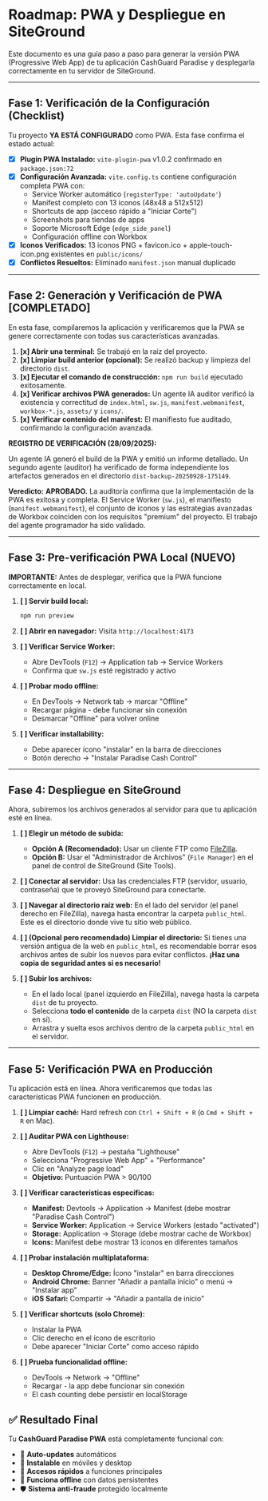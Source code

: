 
# Roadmap: PWA y Despliegue en SiteGround

Este documento es una guía paso a paso para generar la versión PWA (Progressive Web App) de tu aplicación CashGuard Paradise y desplegarla correctamente en tu servidor de SiteGround.

---

## Fase 1: Verificación de la Configuración (Checklist)

Tu proyecto **YA ESTÁ CONFIGURADO** como PWA. Esta fase confirma el estado actual:

- [x] **Plugin PWA Instalado:** `vite-plugin-pwa` v1.0.2 confirmado en `package.json:72`
- [x] **Configuración Avanzada:** `vite.config.ts` contiene configuración completa PWA con:
  - Service Worker automático (`registerType: 'autoUpdate'`)
  - Manifest completo con 13 iconos (48x48 a 512x512)
  - Shortcuts de app (acceso rápido a "Iniciar Corte")
  - Screenshots para tiendas de apps
  - Soporte Microsoft Edge (`edge_side_panel`)
  - Configuración offline con Workbox
- [x] **Iconos Verificados:** 13 iconos PNG + favicon.ico + apple-touch-icon.png existentes en `public/icons/`
- [x] **Conflictos Resueltos:** Eliminado `manifest.json` manual duplicado

---

## Fase 2: Generación y Verificación de PWA [COMPLETADO]

En esta fase, compilaremos la aplicación y verificaremos que la PWA se genere correctamente con todas sus características avanzadas.

1.  **[x] Abrir una terminal:** Se trabajó en la raíz del proyecto.
2.  **[x] Limpiar build anterior (opcional):** Se realizó backup y limpieza del directorio `dist`.
3.  **[x] Ejecutar el comando de construcción:** `npm run build` ejecutado exitosamente.
4.  **[x] Verificar archivos PWA generados:** Un agente IA auditor verificó la existencia y correctitud de `index.html`, `sw.js`, `manifest.webmanifest`, `workbox-*.js`, `assets/` y `icons/`.
5.  **[x] Verificar contenido del manifest:** El manifiesto fue auditado, confirmando la configuración avanzada.

**REGISTRO DE VERIFICACIÓN (28/09/2025):**

Un agente IA generó el build de la PWA y emitió un informe detallado. Un segundo agente (auditor) ha verificado de forma independiente los artefactos generados en el directorio `dist-backup-20250928-175149`.

**Veredicto:** **APROBADO.** La auditoría confirma que la implementación de la PWA es exitosa y completa. El Service Worker (`sw.js`), el manifiesto (`manifest.webmanifest`), el conjunto de iconos y las estrategias avanzadas de Workbox coinciden con los requisitos "premium" del proyecto. El trabajo del agente programador ha sido validado.

---

## Fase 3: Pre-verificación PWA Local (NUEVO)

**IMPORTANTE:** Antes de desplegar, verifica que la PWA funcione correctamente en local.

1.  **[ ] Servir build local:**
    ```bash
    npm run preview
    ```

2.  **[ ] Abrir en navegador:** Visita `http://localhost:4173`

3.  **[ ] Verificar Service Worker:**
    - Abre DevTools (`F12`) → Application tab → Service Workers
    - Confirma que `sw.js` esté registrado y activo

4.  **[ ] Probar modo offline:**
    - En DevTools → Network tab → marcar "Offline"
    - Recargar página - debe funcionar sin conexión
    - Desmarcar "Offline" para volver online

5.  **[ ] Verificar installability:**
    - Debe aparecer ícono "instalar" en la barra de direcciones
    - Botón derecho → "Instalar Paradise Cash Control"

---

## Fase 4: Despliegue en SiteGround

Ahora, subiremos los archivos generados al servidor para que tu aplicación esté en línea.

1.  **[ ] Elegir un método de subida:**
    *   **Opción A (Recomendado):** Usar un cliente FTP como [FileZilla](https://filezilla-project.org/).
    *   **Opción B:** Usar el "Administrador de Archivos" (`File Manager`) en el panel de control de SiteGround (Site Tools).

2.  **[ ] Conectar al servidor:** Usa las credenciales FTP (servidor, usuario, contraseña) que te proveyó SiteGround para conectarte.

3.  **[ ] Navegar al directorio raíz web:** En el lado del servidor (el panel derecho en FileZilla), navega hasta encontrar la carpeta `public_html`. Este es el directorio donde vive tu sitio web público.

4.  **[ ] (Opcional pero recomendado) Limpiar el directorio:** Si tienes una versión antigua de la web en `public_html`, es recomendable borrar esos archivos antes de subir los nuevos para evitar conflictos. **¡Haz una copia de seguridad antes si es necesario!**

5.  **[ ] Subir los archivos:**
    *   En el lado local (panel izquierdo en FileZilla), navega hasta la carpeta `dist` de tu proyecto.
    *   Selecciona **todo el contenido** de la carpeta `dist` (NO la carpeta `dist` en sí).
    *   Arrastra y suelta esos archivos dentro de la carpeta `public_html` en el servidor.

---

## Fase 5: Verificación PWA en Producción

Tu aplicación está en línea. Ahora verificaremos que todas las características PWA funcionen en producción.

1.  **[ ] Limpiar caché:** Hard refresh con `Ctrl + Shift + R` (o `Cmd + Shift + R` en Mac).

2.  **[ ] Auditar PWA con Lighthouse:**
    - Abre DevTools (`F12`) → pestaña "Lighthouse"
    - Selecciona "Progressive Web App" + "Performance"
    - Clic en "Analyze page load"
    - **Objetivo:** Puntuación PWA > 90/100

3.  **[ ] Verificar características específicas:**
    - **Manifest:** Devtools → Application → Manifest (debe mostrar "Paradise Cash Control")
    - **Service Worker:** Application → Service Workers (estado "activated")
    - **Storage:** Application → Storage (debe mostrar cache de Workbox)
    - **Icons:** Manifest debe mostrar 13 iconos en diferentes tamaños

4.  **[ ] Probar instalación multiplataforma:**
    - **Desktop Chrome/Edge:** Ícono "instalar" en barra direcciones
    - **Android Chrome:** Banner "Añadir a pantalla inicio" o menú → "Instalar app"
    - **iOS Safari:** Compartir → "Añadir a pantalla de inicio"

5.  **[ ] Verificar shortcuts (solo Chrome):**
    - Instalar la PWA
    - Clic derecho en el ícono de escritorio
    - Debe aparecer "Iniciar Corte" como acceso rápido

6.  **[ ] Prueba funcionalidad offline:**
    - DevTools → Network → "Offline"
    - Recargar - la app debe funcionar sin conexión
    - El cash counting debe persistir en localStorage

## ✅ Resultado Final

Tu **CashGuard Paradise PWA** está completamente funcional con:
- 🔄 **Auto-updates** automáticos
- 📱 **Instalable** en móviles y desktop
- 🚀 **Accesos rápidos** a funciones principales
- 💾 **Funciona offline** con datos persistentes
- 🛡️ **Sistema anti-fraude** protegido localmente
